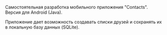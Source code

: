 Самостоятельная разработка мобильного приложения "Contacts". Версия для Android (Java).

Приложение дает возможность создавать списки друзей и сохранять их в локальную базу данных (SQLite).
